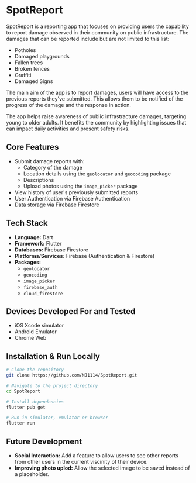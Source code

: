 # SpotReport

SpotReport is a reporting app that focuses on providing users the capability to report damage observed in their community on public infrastructure. The damages that can be reported include but are not limited to this list:

- Potholes
- Damaged playgrounds
- Fallen trees
- Broken fences
- Graffiti
- Damaged Signs

The main aim of the app is to report damages, users will have access to the previous reports they've submitted. This allows them to be notified of the progress of the damage and the response in action.

The app helps raise awareness of public infrastracture damages, targeting young to older adults. It benefits the community by highlighting issues that can impact daily activities and present safety risks.

## Core Features

- Submit damage reports with:
  - Category of the damage
  - Location details using the `geolocator` and `geocoding` package
  - Descriptions
  - Upload photos using the `image_picker` package
- View history of user's previously submitted reports
- User Authentication via Firebase Authentication
- Data storage via Firebase Firestore

## Tech Stack

- **Language:** Dart
- **Framework:** Flutter
- **Databases:** Firebase Firestore
- **Platforms/Services:** Firebase (Authentication & Firestore)
- **Packages:**
  - `geolocator`
  - `geocoding`
  - `image_picker`
  - `firebase_auth`
  - `cloud_firestore`

## Devices Developed For and Tested

- iOS Xcode simulator
- Android Emulator
- Chrome Web

## Installation & Run Locally

```bash
# Clone the repository
git clone https://github.com/NJ1114/SpotReport.git

# Navigate to the project directory
cd SpotReport

# Install dependencies
flutter pub get

# Run in simulator, emulator or browser
flutter run
```

## Future Development

- **Social Interaction:** Add a feature to allow users to see other reports from other users in the current viscinity of their device.
- **Improving photo uplod:** Allow the selected image to be saved instead of a placeholder.
